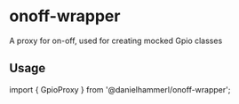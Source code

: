 # onoff-wrapper
A proxy for on-off, used for creating mocked Gpio classes

## Usage

import { GpioProxy } from '@danielhammerl/onoff-wrapper';
